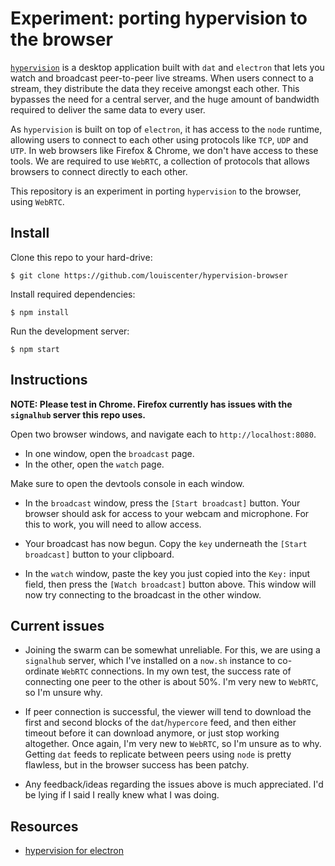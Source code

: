 # Experiment: porting hypervision to the browser
[`hypervision`](https://louis.center/p2p-hypervision) is a desktop application built with `dat` and `electron` that lets you watch and broadcast peer-to-peer live streams. When users connect to a stream, they distribute the data they receive amongst each other. This bypasses the need for a central server, and the huge amount of bandwidth required to deliver the same data to every user.

As `hypervision` is built on top of `electron`, it has access to the `node` runtime, allowing users to connect to each other using protocols like `TCP`, `UDP` and `UTP`. In web browsers like Firefox & Chrome, we don't have access to these tools. We are required to use `WebRTC`, a collection of protocols that allows browsers to connect directly to each other.

This repository is an experiment in porting `hypervision` to the browser, using `WebRTC`.

## Install
Clone this repo to your hard-drive:
```
$ git clone https://github.com/louiscenter/hypervision-browser
```

Install required dependencies:
```
$ npm install
```

Run the development server:
```
$ npm start
```

## Instructions
**NOTE: Please test in Chrome. Firefox currently has issues with the `signalhub` server this repo uses.**

Open two browser windows, and navigate each to `http://localhost:8080`.

- In one window, open the `broadcast` page.
- In the other, open the `watch` page.

Make sure to open the devtools console in each window.

- In the `broadcast` window, press the `[Start broadcast]` button. Your browser should ask for access to your webcam and microphone. For this to work, you will need to allow access.

- Your broadcast has now begun. Copy the `key` underneath the `[Start broadcast]` button to your clipboard.

- In the `watch` window, paste the key you just copied into the `Key:` input field, then press the `[Watch broadcast]` button above. This window will now try connecting to the broadcast in the other window.

## Current issues
- Joining the swarm can be somewhat unreliable. For this, we are using a `signalhub` server, which I've installed on a `now.sh` instance to co-ordinate `WebRTC` connections. In my own test, the success rate of connecting one peer to the other is about 50%. I'm very new to `WebRTC`, so I'm unsure why.

- If peer connection is successful, the viewer will tend to download the first and second blocks of the `dat`/`hypercore` feed, and then either timeout before it can download anymore, or just stop working altogether. Once again, I'm very new to `WebRTC`, so I'm unsure as to why. Getting `dat` feeds to replicate between peers using `node` is pretty flawless, but in the browser success has been patchy.

- Any feedback/ideas regarding the issues above is much appreciated. I'd be lying if I said I really knew what I was doing.

## Resources
- [hypervision for electron](https://github.com/mafintosh/hypervision/)
